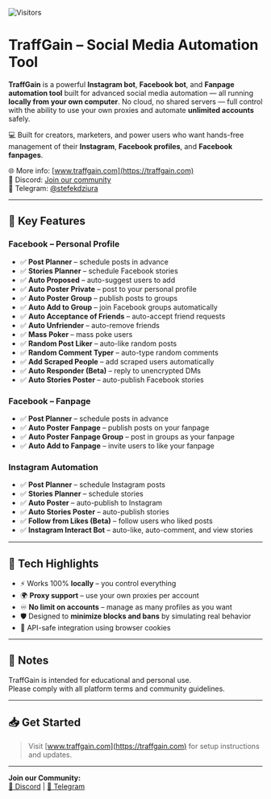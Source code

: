 ![Visitors](https://visitor-badge.laobi.icu/badge?page_id=traffgain.traffgain.readme) 

# TraffGain – Social Media Automation Tool

**TraffGain** is a powerful **Instagram bot**, **Facebook bot**, and **Fanpage automation tool** built for advanced social media automation — all running **locally from your own computer**. No cloud, no shared servers — full control with the ability to use your own proxies and automate **unlimited accounts** safely.

💻 Built for creators, marketers, and power users who want hands-free management of their **Instagram**, **Facebook profiles**, and **Facebook fanpages**.

🌐 More info: [www.traffgain.com](https://traffgain.com)  
💬 Discord: [Join our community](https://discord.gg/3GeG5wr8mH)  
📲 Telegram: [@stefekdziura](https://t.me/stefekdziura)

---

## 🚀 Key Features

### Facebook – Personal Profile
- ✅ **Post Planner** – schedule posts in advance  
- ✅ **Stories Planner** – schedule Facebook stories  
- ✅ **Auto Proposed** – auto-suggest users to add  
- ✅ **Auto Poster Private** – post to your personal profile  
- ✅ **Auto Poster Group** – publish posts to groups  
- ✅ **Auto Add to Group** – join Facebook groups automatically  
- ✅ **Auto Acceptance of Friends** – auto-accept friend requests  
- ✅ **Auto Unfriender** – auto-remove friends  
- ✅ **Mass Poker** – mass poke users  
- ✅ **Random Post Liker** – auto-like random posts  
- ✅ **Random Comment Typer** – auto-type random comments  
- ✅ **Add Scraped People** – add scraped users automatically  
- ✅ **Auto Responder (Beta)** – reply to unencrypted DMs  
- ✅ **Auto Stories Poster** – auto-publish Facebook stories

### Facebook – Fanpage
- ✅ **Post Planner** – schedule posts in advance  
- ✅ **Auto Poster Fanpage** – publish posts on your fanpage  
- ✅ **Auto Poster Fanpage Group** – post in groups as your fanpage  
- ✅ **Auto Add to Fanpage** – invite users to like your fanpage

### Instagram Automation
- ✅ **Post Planner** – schedule Instagram posts  
- ✅ **Stories Planner** – schedule stories  
- ✅ **Auto Poster** – auto-publish to Instagram  
- ✅ **Auto Stories Poster** – auto-publish stories  
- ✅ **Follow from Likes (Beta)** – follow users who liked posts  
- ✅ **Instagram Interact Bot** – auto-like, auto-comment, and view stories

---

## 🔧 Tech Highlights

- ⚡ Works 100% **locally** – you control everything  
- 🌍 **Proxy support** – use your own proxies per account  
- ♾️ **No limit on accounts** – manage as many profiles as you want  
- 🛡️ Designed to **minimize blocks and bans** by simulating real behavior  
- 🔄 API-safe integration using browser cookies

---

## 📌 Notes

TraffGain is intended for educational and personal use.  
Please comply with all platform terms and community guidelines.

---

## 📥 Get Started

> Visit [www.traffgain.com](https://traffgain.com) for setup instructions and updates.

---

**Join our Community:**  
[💬 Discord](https://discord.gg/3GeG5wr8mH) | [📲 Telegram](https://t.me/stefekdziura)
